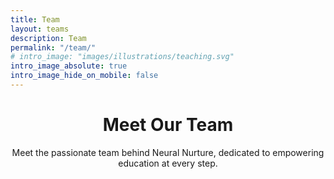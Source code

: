 ```yaml
---
title: Team
layout: teams
description: Team
permalink: "/team/"
# intro_image: "images/illustrations/teaching.svg"
intro_image_absolute: true
intro_image_hide_on_mobile: false
---
```


<div style="max-width: 800px; margin: 0 auto;">
<h1 style="text-align: center;">Meet Our Team</h1>
<p style="text-align: center;">Meet the passionate team behind Neural Nurture, dedicated to empowering education at every step.</p>
</div>